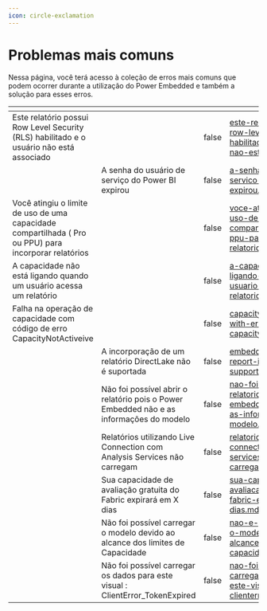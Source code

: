 ```yaml
---
icon: circle-exclamation
---
```


# Problemas mais comuns

Nessa página, você terá acesso à coleção de erros mais comuns que podem ocorrer durante a utilização do Power Embedded e também a solução para esses erros.



<table data-view="cards" data-full-width="false"><thead><tr><th></th><th></th><th data-hidden data-type="checkbox"></th><th data-hidden data-type="content-ref"></th><th data-hidden data-type="files"></th><th data-hidden data-card-cover data-type="files"></th><th data-hidden data-card-target data-type="content-ref"></th><th data-hidden data-type="content-ref"></th></tr></thead><tbody><tr><td>Este relatório possui Row Level Security (RLS) habilitado e o usuário não está associado</td><td></td><td>false</td><td><a href="este-relatorio-possui-row-level-security-rls-habilitado-e-o-usuario-nao-esta-associado.md">este-relatorio-possui-row-level-security-rls-habilitado-e-o-usuario-nao-esta-associado.md</a></td><td><a href="../../.gitbook/assets/image 1.png">image 1.png</a></td><td><a href="../../.gitbook/assets/Group 1.png">Group 1.png</a></td><td><a href="este-relatorio-possui-row-level-security-rls-habilitado-e-o-usuario-nao-esta-associado.md">este-relatorio-possui-row-level-security-rls-habilitado-e-o-usuario-nao-esta-associado.md</a></td><td></td></tr><tr><td></td><td> A senha do usuário de serviço do Power BI expirou</td><td>false</td><td><a href="a-senha-do-usuario-de-servico-do-power-bi-expirou.md">a-senha-do-usuario-de-servico-do-power-bi-expirou.md</a></td><td></td><td><a href="../../.gitbook/assets/Group 2 (1).png">Group 2 (1).png</a></td><td><a href="a-senha-do-usuario-de-servico-do-power-bi-expirou.md">a-senha-do-usuario-de-servico-do-power-bi-expirou.md</a></td><td></td></tr><tr><td>Você atingiu o limite de uso de uma capacidade compartilhada ( Pro ou PPU) para incorporar relatórios</td><td></td><td>false</td><td><a href="voce-atingiu-o-limite-de-uso-de-uma-capacidade-compartilhada-pro-ou-ppu-para-embeddar-relatorios.md">voce-atingiu-o-limite-de-uso-de-uma-capacidade-compartilhada-pro-ou-ppu-para-embeddar-relatorios.md</a></td><td></td><td><a href="../../.gitbook/assets/Group 3.png">Group 3.png</a></td><td><a href="voce-atingiu-o-limite-de-uso-de-uma-capacidade-compartilhada-pro-ou-ppu-para-embeddar-relatorios.md">voce-atingiu-o-limite-de-uso-de-uma-capacidade-compartilhada-pro-ou-ppu-para-embeddar-relatorios.md</a></td><td><a href="voce-atingiu-o-limite-de-uso-de-uma-capacidade-compartilhada-pro-ou-ppu-para-embeddar-relatorios.md">voce-atingiu-o-limite-de-uso-de-uma-capacidade-compartilhada-pro-ou-ppu-para-embeddar-relatorios.md</a></td></tr><tr><td>A capacidade não está ligando quando um usuário acessa um relatório</td><td></td><td>false</td><td><a href="a-capacidade-nao-esta-ligando-quando-um-usuario-acessa-um-relatorio.md">a-capacidade-nao-esta-ligando-quando-um-usuario-acessa-um-relatorio.md</a></td><td></td><td><a href="../../.gitbook/assets/Group 4 (2).png">Group 4 (2).png</a></td><td><a href="a-capacidade-nao-esta-ligando-quando-um-usuario-acessa-um-relatorio.md">a-capacidade-nao-esta-ligando-quando-um-usuario-acessa-um-relatorio.md</a></td><td><a href="a-capacidade-nao-esta-ligando-quando-um-usuario-acessa-um-relatorio.md">a-capacidade-nao-esta-ligando-quando-um-usuario-acessa-um-relatorio.md</a></td></tr><tr><td>Falha na operação de capacidade com código de erro CapacityNotActiveive</td><td></td><td>false</td><td><a href="capacity-operation-failed-with-error-code-capacitynotactive.md">capacity-operation-failed-with-error-code-capacitynotactive.md</a></td><td></td><td><a href="../../.gitbook/assets/Group 5.png">Group 5.png</a></td><td><a href="capacity-operation-failed-with-error-code-capacitynotactive.md">capacity-operation-failed-with-error-code-capacitynotactive.md</a></td><td><a href="capacity-operation-failed-with-error-code-capacitynotactive.md">capacity-operation-failed-with-error-code-capacitynotactive.md</a></td></tr><tr><td></td><td>A incorporação de um relatório DirectLake não é suportada</td><td>false</td><td><a href="embedding-a-directlake-report-is-not-supported.md">embedding-a-directlake-report-is-not-supported.md</a></td><td></td><td><a href="../../.gitbook/assets/Group 6 (2).png">Group 6 (2).png</a></td><td><a href="embedding-a-directlake-report-is-not-supported.md">embedding-a-directlake-report-is-not-supported.md</a></td><td><a href="embedding-a-directlake-report-is-not-supported.md">embedding-a-directlake-report-is-not-supported.md</a></td></tr><tr><td></td><td>Não foi possível abrir o relatório pois o Power Embedded não e as informações do modelo</td><td>false</td><td><a href="nao-foi-possivel-abrir-o-relatorio-pois-o-power-embedded-nao-enviou-as-informacoes-do-modelo.md">nao-foi-possivel-abrir-o-relatorio-pois-o-power-embedded-nao-enviou-as-informacoes-do-modelo.md</a></td><td></td><td><a href="../../.gitbook/assets/Group 7 (2).png">Group 7 (2).png</a></td><td><a href="nao-foi-possivel-abrir-o-relatorio-pois-o-power-embedded-nao-enviou-as-informacoes-do-modelo.md">nao-foi-possivel-abrir-o-relatorio-pois-o-power-embedded-nao-enviou-as-informacoes-do-modelo.md</a></td><td><a href="nao-foi-possivel-abrir-o-relatorio-pois-o-power-embedded-nao-enviou-as-informacoes-do-modelo.md">nao-foi-possivel-abrir-o-relatorio-pois-o-power-embedded-nao-enviou-as-informacoes-do-modelo.md</a></td></tr><tr><td></td><td>Relatórios utilizando Live Connection com Analysis Services não carregam</td><td>false</td><td><a href="relatorios-utilizando-live-connection-com-analysis-services-nao-carregam.md">relatorios-utilizando-live-connection-com-analysis-services-nao-carregam.md</a></td><td></td><td><a href="../../.gitbook/assets/Group 9.png">Group 9.png</a></td><td><a href="relatorios-utilizando-live-connection-com-analysis-services-nao-carregam.md">relatorios-utilizando-live-connection-com-analysis-services-nao-carregam.md</a></td><td><a href="relatorios-utilizando-live-connection-com-analysis-services-nao-carregam.md">relatorios-utilizando-live-connection-com-analysis-services-nao-carregam.md</a></td></tr><tr><td></td><td>Sua capacidade de avaliação gratuita do Fabric expirará em X dias</td><td>false</td><td><a href="sua-capacidade-de-avaliacao-gratuita-do-fabric-expirara-em-x-dias.md">sua-capacidade-de-avaliacao-gratuita-do-fabric-expirara-em-x-dias.md</a></td><td></td><td><a href="../../.gitbook/assets/Group 10.png">Group 10.png</a></td><td><a href="sua-capacidade-de-avaliacao-gratuita-do-fabric-expirara-em-x-dias.md">sua-capacidade-de-avaliacao-gratuita-do-fabric-expirara-em-x-dias.md</a></td><td><a href="sua-capacidade-de-avaliacao-gratuita-do-fabric-expirara-em-x-dias.md">sua-capacidade-de-avaliacao-gratuita-do-fabric-expirara-em-x-dias.md</a></td></tr><tr><td></td><td>Não foi possível carregar o modelo devido ao alcance dos limites de Capacidade</td><td>false</td><td><a href="nao-e-possivel-carregar-o-modelo-devido-ao-alcance-dos-limites-de-capacidade.md">nao-e-possivel-carregar-o-modelo-devido-ao-alcance-dos-limites-de-capacidade.md</a></td><td></td><td><a href="../../.gitbook/assets/Group 11.png">Group 11.png</a></td><td><a href="nao-e-possivel-carregar-o-modelo-devido-ao-alcance-dos-limites-de-capacidade.md">nao-e-possivel-carregar-o-modelo-devido-ao-alcance-dos-limites-de-capacidade.md</a></td><td><a href="nao-e-possivel-carregar-o-modelo-devido-ao-alcance-dos-limites-de-capacidade.md">nao-e-possivel-carregar-o-modelo-devido-ao-alcance-dos-limites-de-capacidade.md</a></td></tr><tr><td></td><td>Não foi possível carregar os dados para este visual : ClientError_TokenExpired</td><td>false</td><td><a href="nao-foi-possivel-carregar-os-dados-para-este-visual-clienterror_tokenexpired.md">nao-foi-possivel-carregar-os-dados-para-este-visual-clienterror_tokenexpired.md</a></td><td></td><td><a href="../../.gitbook/assets/Group 12 (1).png">Group 12 (1).png</a></td><td><a href="nao-foi-possivel-carregar-os-dados-para-este-visual-clienterror_tokenexpired.md">nao-foi-possivel-carregar-os-dados-para-este-visual-clienterror_tokenexpired.md</a></td><td><a href="nao-foi-possivel-carregar-os-dados-para-este-visual-clienterror_tokenexpired.md">nao-foi-possivel-carregar-os-dados-para-este-visual-clienterror_tokenexpired.md</a></td></tr></tbody></table>

